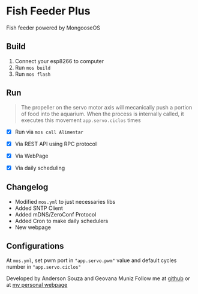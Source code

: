 # Fish Feeder Plus

Fish feeder powered by MongooseOS

## Build

1. Connect your esp8266 to computer
2. Run `mos build`
3. Run `mos flash` 

## Run

> The propeller on the servo motor axis will mecanically push a portion of food into the aquarium. When the process is internally called, it executes this movement `app.servo.ciclos` times

- [x] Run via `mos call Alimentar`
- [x] Via REST API using RPC protocol 
- [x] Via WebPage
- [x] Via daily scheduling


## Changelog

* Modified `mos.yml` to just necessaries libs
* Added SNTP Client 
* Added mDNS/ZeroConf Protocol
* Added Cron to make daily schedulers
* New webpage

## Configurations

At `mos.yml`, set pwm port in `"app.servo.pwm"` value and default cycles number in `"app.servo.ciclos"`

Developed by Anderson Souza and Geovana Muniz
Follow me at [github](http://www.github.com/andersomsouza) or at [my personal webpage](http://www.barbaruiva.xyz)
